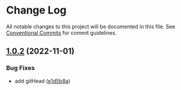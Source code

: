 # Change Log

All notable changes to this project will be documented in this file.
See [Conventional Commits](https://conventionalcommits.org) for commit guidelines.

## [1.0.2](https://github.com/NevinhaJS/react-micro/compare/v1.0.1...v1.0.2) (2022-11-01)

### Bug Fixes

- add gitHead ([e1d5b8a](https://github.com/NevinhaJS/react-micro/commit/e1d5b8a6b15fbed47829f2429c546b56809596dd))

